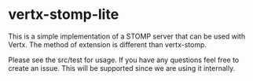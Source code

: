 # vertx-stomp-lite
This is a simple implementation of a STOMP server that can be used with Vertx.
The method of extension is different than vertx-stomp. 


Please see the src/test for usage. If you have any questions feel free to create an issue. This will be supported since we are using it internally. 
